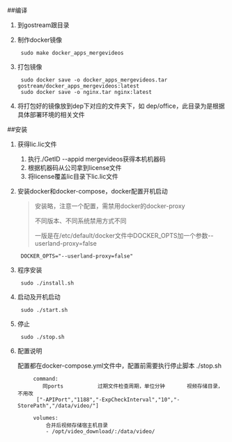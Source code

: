 ##编译
1. 到gostream跟目录
2. 制作docker镜像
    
        sudo make docker_apps_mergevideos
3. 打包镜像

        sudo docker save -o docker_apps_mergevideos.tar gostream/docker_apps_mergevideos:latest
        sudo docker save -o nginx.tar nginx:latest

4. 将打包好的镜像放到dep下对应的文件夹下，如 dep/office，此目录为是根据具体部署环境的相关文件        

##安装
1. 获得lic.lic文件
    1. 执行./GetID --appid mergevideos获得本机机器码
    2. 根据机器码从公司拿到license文件
    3. 将license覆盖lic目录下lic.lic文件

2. 安装docker和docker-compose，docker配置开机启动
    
    >
    >安装略，注意一个配置，需禁用docker的docker-proxy
    >
    >不同版本、不同系统禁用方式不同
    >
    >一版是在/etc/default/docker文件中DOCKER_OPTS加一个参数--userland-proxy=false
        
        DOCKER_OPTS="--userland-proxy=false"
        
3. 程序安装
    
        sudo ./install.sh
        
4. 启动及开机启动
        
        sudo ./start.sh
      
5. 停止
    
        sudo ./stop.sh
        
6. 配置说明
    
    配置都在docker-compose.yml文件中，配置前需要执行停止脚本 ./stop.sh
  
            command:
               同ports           过期文件检查周期，单位分钟       视频存储目录，不用改
             ["-APIPort","1188","-ExpCheckInterval","10","-StorePath","/data/video/"]
     
            volumes:
                合并后视频存储宿主机目录
                - /opt/video_download/:/data/video/